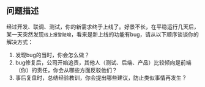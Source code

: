 ## 问题描述

<!-- 第一步：请使用「规范的md格式」详细描述问题 -->

<!-- 请二步：请在右侧选择合适的一到多个标签 -->

经过开发、联调、测试，你的新需求终于上线了。好景不长，在平稳运行几天后，某一天突然发现`线上报警陡增`，看来是新上线的功能有bug，请从以下顺序谈谈你的解决方式：

1. 发现bug的当时，你会怎么做？
2. bug修复后，公司开始追责，其他人（测试、后端、产品）比较倾向是前端（你）的责任，你会从哪些方面反驳他们？
3. 事后复盘时，总结经验教训，你会提出哪些建议，防止类似事情再发生？